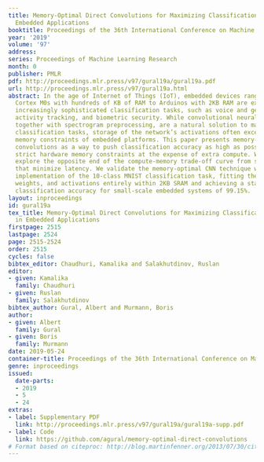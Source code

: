```yaml
---
title: Memory-Optimal Direct Convolutions for Maximizing Classification Accuracy in
  Embedded Applications
booktitle: Proceedings of the 36th International Conference on Machine Learning
year: '2019'
volume: '97'
address: 
series: Proceedings of Machine Learning Research
month: 0
publisher: PMLR
pdf: http://proceedings.mlr.press/v97/gural19a/gural19a.pdf
url: http://proceedings.mlr.press/v97/gural19a.html
abstract: In the age of Internet of Things (IoT), embedded devices ranging from ARM
  Cortex M0s with hundreds of KB of RAM to Arduinos with 2KB RAM are expected to perform
  increasingly sophisticated classification tasks, such as voice and gesture recognition,
  activity tracking, and biometric security. While convolutional neural networks (CNNs),
  together with spectrogram preprocessing, are a natural solution to many of these
  classification tasks, storage of the network’s activations often exceeds the hard
  memory constraints of embedded platforms. This paper presents memory-optimal direct
  convolutions as a way to push classification accuracy as high as possible given
  strict hardware memory constraints at the expense of extra compute. We therefore
  explore the opposite end of the compute-memory trade-off curve from standard approaches
  that minimize latency. We validate the memory-optimal CNN technique with an Arduino
  implementation of the 10-class MNIST classification task, fitting the network specification,
  weights, and activations entirely within 2KB SRAM and achieving a state-of-the-art
  classification accuracy for small-scale embedded systems of 99.15%.
layout: inproceedings
id: gural19a
tex_title: Memory-Optimal Direct Convolutions for Maximizing Classification Accuracy
  in Embedded Applications
firstpage: 2515
lastpage: 2524
page: 2515-2524
order: 2515
cycles: false
bibtex_editor: Chaudhuri, Kamalika and Salakhutdinov, Ruslan
editor:
- given: Kamalika
  family: Chaudhuri
- given: Ruslan
  family: Salakhutdinov
bibtex_author: Gural, Albert and Murmann, Boris
author:
- given: Albert
  family: Gural
- given: Boris
  family: Murmann
date: 2019-05-24
container-title: Proceedings of the 36th International Conference on Machine Learning
genre: inproceedings
issued:
  date-parts:
  - 2019
  - 5
  - 24
extras:
- label: Supplementary PDF
  link: http://proceedings.mlr.press/v97/gural19a/gural19a-supp.pdf
- label: Code
  link: https://github.com/agural/memory-optimal-direct-convolutions
# Format based on citeproc: http://blog.martinfenner.org/2013/07/30/citeproc-yaml-for-bibliographies/
---
```

